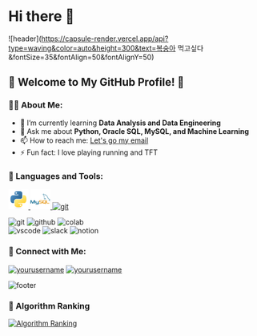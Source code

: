 # Hi there 👋
![header](https://capsule-render.vercel.app/api?type=waving&color=auto&height=300&text=복숭아 먹고싶다&fontSize=35&fontAlign=50&fontAlignY=50)


## 🌟 Welcome to My GitHub Profile! 🌟

### 👨‍💻 About Me:
- 🌱 I’m currently learning **Data Analysis and Data Engineering**
- 💬 Ask me about **Python, Oracle SQL, MySQL, and Machine Learning**
- 📫 How to reach me: [Let's go my email](mailto:vtrz80@gmail.com)
- ⚡ Fun fact: I love playing running and TFT


### 🧰 Languages and Tools:
<p align="left">
  <a href="https://www.python.org" target="_blank"> <img src="https://raw.githubusercontent.com/devicons/devicon/master/icons/python/python-original.svg" alt="python" width="40" height="40"/> </a>
  <a href="https://www.mysql.com/" target="_blank"> <img src="https://raw.githubusercontent.com/devicons/devicon/master/icons/mysql/mysql-original-wordmark.svg" alt="mysql" width="40" height="40"/> </a>
  <a href="https://git-scm.com/" target="_blank"> <img src="https://www.vectorlogo.zone/logos/git-scm/git-scm-icon.svg" alt="git" width="40" height="40"/> </a>

![git](https://img.shields.io/badge/git-F05032.svg?&style=for-the-badge&logo=git&logoColor=white)
![github](https://img.shields.io/badge/github-181717.svg?&style=for-the-badge&logo=github&logoColor=white)
![colab](https://img.shields.io/badge/colab-F9AB00.svg?&style=for-the-badge&logo=googlecolab&logoColor=white)<br>
![vscode](https://img.shields.io/badge/vscode-007ACC.svg?&style=for-the-badge&logo=visualstudiocode&logoColor=white)
![slack](https://img.shields.io/badge/slack-4A154B.svg?&style=for-the-badge&logo=slack&logoColor=white)
![notion](https://img.shields.io/badge/notion-000000.svg?&style=for-the-badge&logo=notion&logoColor=white)
</p>

### 🔗 Connect with Me:
<p align="left">
  <a href="https://www.instagram.com/khs1_1/" target="blank"><img align="center" src="https://cdn.jsdelivr.net/npm/simple-icons@3.0.1/icons/instagram.svg" alt="yourusername" height="30" width="40" /></a>
  <a href="https://twitter.com/yourusername" target="blank"><img align="center" src="https://cdn.jsdelivr.net/npm/simple-icons@3.0.1/icons/twitter.svg" alt="yourusername" height="30" width="40" /></a>
</p>

![footer](https://capsule-render.vercel.app/api?section=footer&type=waving&color=auto&height=100)


### 🚩 Algorithm Ranking
[![Algorithm Ranking](https://mazassumnida.wtf/api/v2/generate_badge?boj=vtr5858)](https://solved.ac/profile/vtr5858)


